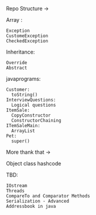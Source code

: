 Repo Structure ->

  Array : 
  
    Exception	
    CustomeException
    CheckedException

  Inheritance:
  
    Override
    Abstract

  javaprograms:
  
    Customer:
      toString()
    InterviewQuestions:
      Logical questions
    ItemSale:
      CopyConstructor
      ConstructorChaining
    ITemSaleMain:
      ArrayList
    Pet:
      super()
      
More thank that ->

  Object class
  hashcode
  
TBD:

	IOstream
	Threads
	CompareTo and Comparator Methods
	Serialization - Advanced
	Addressbook in java
	







